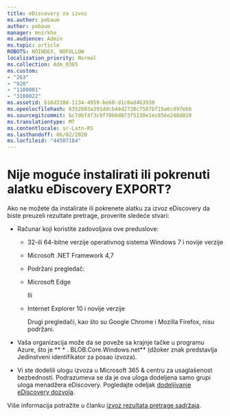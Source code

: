 ```yaml
---
title: eDiscovery za izvoz
ms.author: pebaum
author: pebaum
manager: mnirkhe
ms.audience: Admin
ms.topic: article
ROBOTS: NOINDEX, NOFOLLOW
localization_priority: Normal
ms.collection: Adm_O365
ms.custom:
- "263"
- "928"
- "1100001"
- "3100022"
ms.assetid: b16d310d-1134-4959-be68-d1c0ad463930
ms.openlocfilehash: 6352603a391ddcb44d2728c7587bf15a6cd97ebb
ms.sourcegitcommit: bc7d6f4f3c9f7060d073f5130e1ec856e248d020
ms.translationtype: MT
ms.contentlocale: sr-Latn-RS
ms.lasthandoff: 06/02/2020
ms.locfileid: "44507184"
---
```

# <a name="cant-install-or-run-the-ediscovery-export-tool"></a>Nije moguće instalirati ili pokrenuti alatku eDiscovery EXPORT?

Ako ne možete da instalirate ili pokrenete alatku za izvoz eDiscovery da biste preuzeli rezultate pretrage, proverite sledeće stvari:
  
- Računar koji koristite zadovoljava ove preduslove:

  - 32-ili 64-bitne verzije operativnog sistema Windows 7 i novije verzije

  - Microsoft .NET Framework 4,7

  - Podržani pregledač:

  - Microsoft Edge

    Ili

  - Internet Explorer 10 i novije verzije

    Drugi pregledači, kao što su Google Chrome i Mozilla Firefox, nisu podržani.

- Vaša organizacija može da se poveže sa krajnje tačke u programu Azure, što je ** \* . BLOB.Core.Windows.net** (džoker znak predstavlja Jedinstveni identifikator za posao izvoza).

- Vi ste dodelili ulogu izvoza u Microsoft 365 &amp; centru za usaglašenost bezbednosti. Podrazumeva se da je ova uloga dodeljena samo grupi uloga menadžera eDiscovery. Pogledajte odeljak [dodeljivanje eDiscovery dozvola](https://docs.microsoft.com/microsoft-365/compliance/assign-ediscovery-permissions).

Više informacija potražite u članku [izvoz rezultata pretrage sadržaja](https://docs.microsoft.com/microsoft-365/compliance/export-search-results).
  